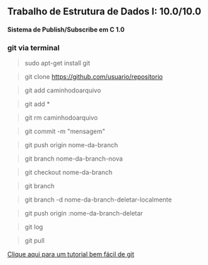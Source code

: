 ## Trabalho de Estrutura de Dados I: 10.0/10.0

#### Sistema de Publish/Subscribe em C 1.0

### git via terminal
 
> sudo apt-get install git

> git clone https://github.com/usuario/repositorio

> git add caminhodoarquivo

> git add *

> git rm caminhodoarquivo

> git commit -m "mensagem"

> git push origin nome-da-branch

> git branch nome-da-branch-nova

> git checkout nome-da-branch

> git branch

> git branch -d nome-da-branch-deletar-localmente

> git push origin :nome-da-branch-deletar

> git log

> git pull

[Clique aqui para um tutorial bem fácil de git](http://rogerdudler.github.io/git-guide/index.pt_BR.html)
